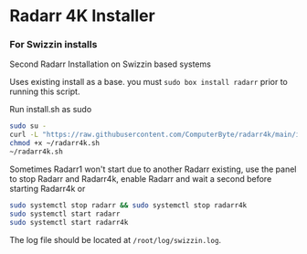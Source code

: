 # Radarr 4K Installer
### For Swizzin installs
Second Radarr Installation on Swizzin based systems

Uses existing install as a base. you must ``sudo box install radarr`` prior to running this script. 

Run install.sh as sudo
```bash
sudo su -
curl -L "https://raw.githubusercontent.com/ComputerByte/radarr4k/main/install.sh" -o "~/radarr4k.sh"
chmod +x ~/radarr4k.sh
~/radarr4k.sh
```
Sometimes Radarr1 won't start due to another Radarr existing, use the panel to stop Radarr and Radarr4k, enable Radarr and wait a second before starting Radarr4k or

```bash
sudo systemctl stop radarr && sudo systemctl stop radarr4k
sudo systemctl start radarr
sudo systemctl start radarr4k
```

The log file should be located at ``/root/log/swizzin.log``.
